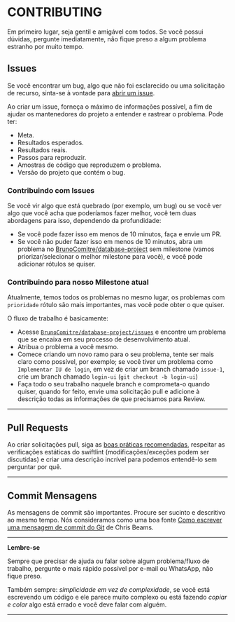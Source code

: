 # CONTRIBUTING

Em primeiro lugar, seja gentil e amigável com todos. Se você possui dúvidas, pergunte imediatamente, não fique preso a algum problema estranho por muito tempo.

## Issues

Se você encontrar um bug, algo que não foi esclarecido ou uma solicitação de recurso, sinta-se à vontade para [abrir um issue](https://github.com/BrunoComitre/database-project/issues).

Ao criar um issue, forneça o máximo de informações possível, a fim de ajudar os mantenedores do projeto a entender e rastrear o problema. Pode ter:

- Meta.
- Resultados esperados.
- Resultados reais.
- Passos para reproduzir.
- Amostras de código que reproduzem o problema.
- Versão do projeto que contém o bug.

### Contribuindo com Issues

Se você vir algo que está quebrado (por exemplo, um bug) ou se você ver algo que você acha que poderíamos fazer melhor, você tem duas abordagens para isso, dependendo da profundidade:

- Se você pode fazer isso em menos de 10 minutos, faça e envie um PR.
- Se você não puder fazer isso em menos de 10 minutos, abra um problema no [BrunoComitre/database-project](https://github.com/BrunoComitre/database-project/issues) sem milestone (vamos priorizar/selecionar o melhor milestone para você), e você pode adicionar rótulos se quiser.

### Contribuindo para nosso Milestone atual

Atualmente, temos todos os problemas no mesmo lugar, os problemas com `prioridade` rótulo são mais importantes, mas você pode obter o que quiser.

O fluxo de trabalho é basicamente:

- Acesse [`BrunoComitre/database-project/issues`](https://github.com/BrunoComitre/database-project/issues) e encontre um problema que se encaixa em seu processo de desenvolvimento atual.
- Atribua o problema a você mesmo.
- Comece criando um novo ramo para o seu problema, tente ser mais claro como possível, por exemplo; se você tiver um problema como `Implementar IU de login`, em vez de criar um branch chamado `issue-1`, crie um branch chamado `login-ui` (`git checkout -b login-ui`)
- Faça todo o seu trabalho naquele branch e comprometa-o quando quiser, quando for feito, envie uma solicitação pull e adicione à descrição todas as informações de que precisamos para Review.

***

## Pull Requests

Ao criar solicitações pull, siga as [boas práticas recomendadas](https://gist.github.com/MarcDiethelm/7303312), respeitar as verificações estáticas do swiftlint (modificações/exceções podem ser discutidas) e criar uma descrição incrível para podemos entendê-lo sem perguntar por quê.

***

## Commit Mensagens

As mensagens de commit são importantes. Procure ser sucinto e descritivo ao mesmo tempo. Nós consideramos como uma boa fonte [Como escrever uma mensagem de commit do Git](https://chris.beams.io/posts/git-commit/) de Chris Beams.

***

**Lembre-se**

Sempre que precisar de ajuda ou falar sobre algum problema/fluxo de trabalho, pergunte o mais rápido possível por e-mail ou WhatsApp, não fique preso.

Também sempre: *simplicidade em vez de complexidade*, se você está escrevendo um código e ele parece muito complexo ou está fazendo *copiar e colar* algo está errado e você deve falar com alguém. 

***
